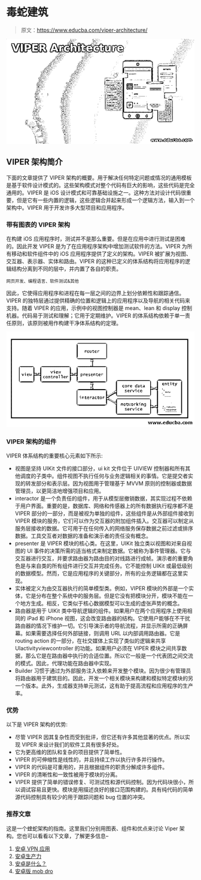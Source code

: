 # 毒蛇建筑

> 原文：<https://www.educba.com/viper-architecture/>

![VIPER Architecture](img/a36cbfd2b8c96f353d33199e245a01e5.png)



## VIPER 架构简介

下面的文章提供了 VIPER 架构的概要。用于解决任何特定问题或情况的通用模板是基于软件设计模式的。这些架构模式对整个代码有巨大的影响，这些代码是完全通用的。VIPER 是 iOS 设计模式和可靠基础设施之一。这种方法对设计代码很重要，但是它有一些内置的逻辑，这些逻辑合并起来形成一个逻辑方法，输入到一个架构中。VIPER 用于开发许多大型项目和应用程序。

### 带有图表的 VIPER 架构

在构建 iOS 应用程序时，测试并不是那么重要。但是在应用中进行测试是困难的。因此开发 VIPER 是为了在应用程序架构中增加测试软件的方法。VIPER 为所有移动和软件组件中的 iOS 应用程序提供了定义的架构。VIPER 被扩展为视图、交互器、表示器、实体和路由。VIPER 的这种已定义的体系结构将应用程序的逻辑结构分离到不同的层中，并内置了各自的职责。

<small>网页开发、编程语言、软件测试&其他</small>

因此，它使得应用程序和进程在每一层之间的边界上划分依赖性和跟踪通信。VIPER 的独特层通过提供精确的位置和逻辑上的应用程序以及导航的相关代码来支持。随着 VIPER 的应用，示例中的视图控制器是 mean、lean 和 display 控制机器。代码易于测试和理解；它用于定期维护。VIPER 的体系结构依赖于单一责任原则，该原则被用作构建干净体系结构的定理。

![Fig.1 Architecture of VIPER](img/8a86f432dfdc397d7de26c393eb699f0.png)



### VIPER 架构的组件

VIPER 体系结构的重要核心元素如下所示:

*   视图是坚持 UIKit 文件的接口部分，ui kit 文件位于 UIVIEW 控制器和所有其他调度的子类中。组件视图不执行任何与业务逻辑相关的事情。它是提交者实现的转发部分和表示层。因为视图用于管理基于 MVVM 原则的控制器或数据管理员，以更简洁地增强项目和应用。
*   interactor 是一个负责任的组件，用于从模型层撤销数据，其实现过程不依赖于用户界面。重要的是，数据库、网络和传感器上的所有数据执行程序都不是 VIPER 部分的一部分，而是被视为单独的组件，这些组件是从外部组件接收到 VIPER 模块的服务，它们可以作为交互器的附加组件插入。交互器可以制定从服务层接收的数据。它可用于在任何传入的网络服务保存数据之前过滤或排序数据。工具交互者对数据的准备和演示者的责任没有概念。
*   presenter 是 VIPER 模块的核心类。在这里，UIKit 独立类以视图和对来自视图的 UI 事件的决策所需的适当格式来制定数据。它被称为事件管理器。它与交互器进行交互，并要求路由器为路由目的对线路进行成帧。演示者的重要角色是与来自类的所有组件进行交互并完成任务。它不能控制 UIKit 或最低级别的数据模型。然而，它是应用程序的关键部分，所有的业务逻辑都在这里实现。
*   实体被定义为由交互器执行的简单模型类。例如，VIPER 模块的外部是一个实体，它是分布在整个系统中的服务层。但是它没有把模块分开，模块不能在一个地方生成。相反，它类似于核心数据模型可以生成的虚张声势的概念。
*   路由器是用于 UIKit 类中导航逻辑的组件。如果用户在两个应用程序上使用相同的 iPad 和 iPhone 视图，这会改变路由器的结构。它使用户能够在不干扰路由器的情况下维护一切。它引导演示者的导航流程，并显示所需的正确屏幕。如果需要选择任何外部链接，则调用 URL 以内部调用路由器。它是 routing action 的一部分，在社交媒体上实现了类似的逻辑来共享 UIactivityviewcontroller 的功能。如果用户必须在 VIPER 模块之间共享数据，那么它是在路由器中执行的合适位置。所以它一般是一个代表团之间交流的模式。因此，代理功能在路由器中实现。
*   Builder 习惯于通过为外部服务注入依赖来开发整个模块。因为很少有管理员将路由器用于建筑目的。因此，开发一个相关模块来构建和模拟特定模块的另一个版本。此外，生成器支持单元测试，这有助于提高流程和应用程序的生产率。

### 优势

以下是 VIPER 架构的优势:

*   尽管 VIPER 因其复杂性而受到批评，但它还有许多其他显著的优点。所以实现 VIPER 来设计我们的软件工具有很多好处。
*   它为更高维的团队和复杂的项目提供了简单性。
*   VIPER 的可伸缩性是线性的，并且持续工作以执行许多并行操作。
*   VIPER 的代码是可重用的，并且根据组件的职责分解成许多组件。
*   VIPER 的清晰性和一致性被用于模块的分离。
*   VIPER 提供了简单的错误修复、可测试性和源代码控制。因为代码块很小，所以调试容易且更快。模块是用描述良好的接口范围构建的。具有纯代码的简单源代码控制具有较少的用于跟踪问题和 bug 位置的冲突。

### 推荐文章

这是一个蝰蛇架构的指南。这里我们分别用图表、组件和优点来讨论 Viper 架构。您也可以看看以下文章，了解更多信息–

1.  [安卓 VPN 应用](https://www.educba.com/vpn-applications-for-android/)
2.  [安卓生产力](https://www.educba.com/android-productivity/)
3.  [安卓是什么？](https://www.educba.com/what-is-android/)
4.  [安卓版 mob dro](https://www.educba.com/mobdro-for-android/)





